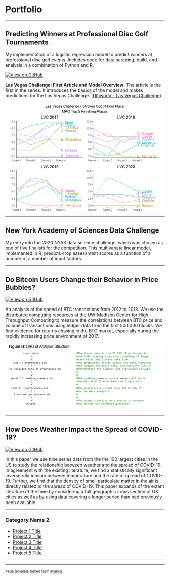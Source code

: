 # Portfolio
---
## Predicting Winners at Professional Disc Golf Tournaments

My implementation of a logistic regression model to predict winners at professional disc golf events.  Includes code for data scraping, build, and analysis in a combination of Python and R.

[![View on GitHub](https://img.shields.io/badge/GitHub-View_on_GitHub-blue?logo=GitHub)](https://github.com/samtauke/pdga_predictions_ml)

**Las Vegas Challenge: First Article and Model Overview:** The article is the first in the series.  It introduces the basics of the model and makes predictions for the Las Vegas Challenge.  ([Ultiworld - Las Vegas Challenge](https://discgolf.ultiworld.com/2021/02/24/introducing-a-model-to-predict-top-finishers-at-pdga-elite-series-events/)).

<center><img src="https://github.com/samtauke/samtauke.github.io/blob/main/images/lvc_chart.png?raw=true"/></center>

---
## New York Academy of Sciences Data Challenge

My entry into the 2020 NYAS data science challenge, which was chosen as one of five finalists for the competition.  This multivariate linear model, implemented in R, predicts crop assessment scores as a function of a number of a number of input factors.  

---
## Do Bitcoin Users Change their Behavior in Price Bubbles?

[![View on GitHub](https://img.shields.io/badge/GitHub-View_on_GitHub-blue?logo=GitHub)](https://github.com/samtauke/samtauke.github.io/blob/main/homeless_projects/btc_price.pdf)

An analysis of the speed of BTC transactions from 2012 to 2018.  We use the distributed computing resources at the UW-Madison Center for High Throughput Computing to measure the correlations between BTC price and volume of transactions using ledger data from the first 500,000 blocks.  We find evidence for returns chasing in the BTC market, especially during the rapidly increasing price environment of 2017. 


<center><img src="https://github.com/samtauke/samtauke.github.io/blob/main/images/btc_dag.png?raw=true"/></center>

---
## How Does Weather Impact the Spread of COVID-19?

[![View on GitHub](https://img.shields.io/badge/GitHub-View_on_GitHub-blue?logo=GitHub)](https://github.com/samtauke/samtauke.github.io/blob/main/homeless_projects/btc_price.pdf)

In this paper we use time series data from the the 100 largest cities in the US to study the relationship between weather and the spread of COVID-19.  In agreement with the existing literature, we find a statistically significant inverse relationship between temperature and the rate of spread of COVID-19.  Further, we find that the density of small particulate matter  in the air is directly related to the spread of COVID-19.  This paper expands of the extant literature of the time by considering a full geographic cross section of US cities as well as by using data covering a longer period than had previously been available.


---

### Category Name 2

- [Project 1 Title](http://example.com/)
- [Project 2 Title](http://example.com/)
- [Project 3 Title](http://example.com/)
- [Project 4 Title](http://example.com/)
- [Project 5 Title](http://example.com/)

---




---
<p style="font-size:11px">Page template forked from <a href="https://github.com/evanca/quick-portfolio">evanca</a></p>
<!-- Remove above link if you don't want to attibute -->
